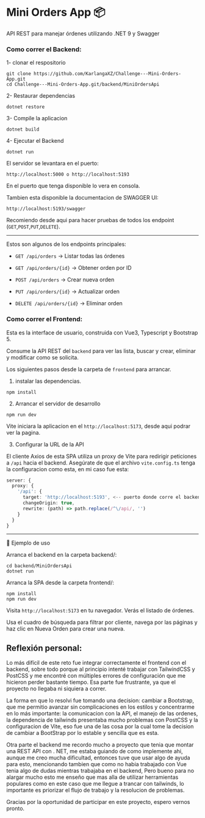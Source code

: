 # Mini Orders App 📦

API REST para manejar órdenes utilizando .NET 9 y Swagger

### Como correr el Backend:

1- clonar el respositorio

```
git clone https://github.com/KarlangaXZ/Challenge---Mini-Orders-App.git
cd Challenge---Mini-Orders-App.git/backend/MiniOrdersApi
```

2- Restaurar dependencias

```
dotnet restore
```
3- Compile la aplicacion

```
dotnet build
```

4- Ejecutar el Backend

```
dotnet run
```

El servidor se levantara en el puerto:
```
http://localhost:5000 o http://localhost:5193
```
En el puerto que tenga disponible lo vera en consola.

Tambien esta disponible la documentacion de SWAGGER UI:

```
http://localhost:5193/swagger
```

Recomiendo desde aqui para hacer pruebas de todos los endpoint (`GET`,`POST`,`PUT`,`DELETE`).

---

Estos son algunos de los endpoints principales:

- `GET /api/orders` → Listar todas las órdenes

- `GET /api/orders/{id}` → Obtener orden por ID

- `POST /api/orders` → Crear nueva orden

- `PUT /api/orders/{id}` → Actualizar orden

- `DELETE /api/orders/{id}` → Eliminar orden

### Como correr el Frontend:

Esta es la interface de usuario, construida con Vue3, Typescript y Bootstrap 5.

Consume la API REST del `backend` para ver las lista, buscar y crear, eliminar y modificar como se solicita.

Los siguientes pasos desde la carpeta de `frontend` para arrancar.

1. instalar las dependencias.
```
npm install
```

2. Arrancar el servidor de desarrollo
```
npm run dev
```

Vite iniciara la aplicacion en el `http://localhost:5173`, desde aqui podrar ver la pagina.

3. Configurar la URL de la API

El cliente Axios de esta SPA utiliza un proxy de Vite para redirigir peticiones a `/api` hacia el backend.
Asegúrate de que el archivo `vite.config.ts` tenga la configuracion como esta, en mi caso fue esta:

```ts
server: {
  proxy: {
    '/api': {
      target: 'http://localhost:5193', <-- puerto donde corre el backend
      changeOrigin: true,
      rewrite: (path) => path.replace(/^\/api/, '')
    }
  }
}
```
----

🧪 Ejemplo de uso

Arranca el backend en la carpeta backend/:

```
cd backend/MiniOrdersApi
dotnet run
```

Arranca la SPA desde la carpeta frontend/:

```
npm install
npm run dev
```

Visita `http://localhost:5173` en tu navegador. Verás el listado de órdenes.

Usa el cuadro de búsqueda para filtrar por cliente, navega por las páginas y haz clic en Nueva Orden para crear una nueva.


## Reflexión personal:

Lo más difícil de este reto fue integrar correctamente el frontend con el backend, sobre todo porque al principio intenté trabajar con TailwindCSS y PostCSS y me encontré con múltiples errores de configuración que me hicieron perder bastante tiempo. Esa parte fue frustrante, ya que el proyecto no llegaba ni siquiera a correr.

La forma en que lo resolvi fue tomando una decision: cambiar a Bootstrap, que me permitio avanzar sin complicaciones en los estilos y concentrarme en lo más importante: la comunicacion con la API, el manejo de las ordenes, la dependencia de tailwinds presentaba mucho problemas con PostCSS y la configuracion de Vite, eso fue una de las cosa por la cual tome la decision de cambiar a BootStrap por lo estable y sencilla que es esta.

Otra parte el backend me recordo mucho a proyecto que tenia que montar una REST API con . NET, me estaba guiando de como implemente ahi, aunque me creo mucha dificultad, entonces tuve que usar algo de ayuda para esto, mencionando tambien que como no habia trabajado con Vue tenia algo de dudas mientras trabajaba en el backend, Pero bueno para no alargar mucho esto me enseño que mas alla de utilizar herramientas populares como en este caso que me llegue a trancar con tailwinds, lo importante es priorizar el flujo de trabajo y la resolucion de problemas.

Gracias por la oportunidad de participar en este proyecto, espero vernos pronto.